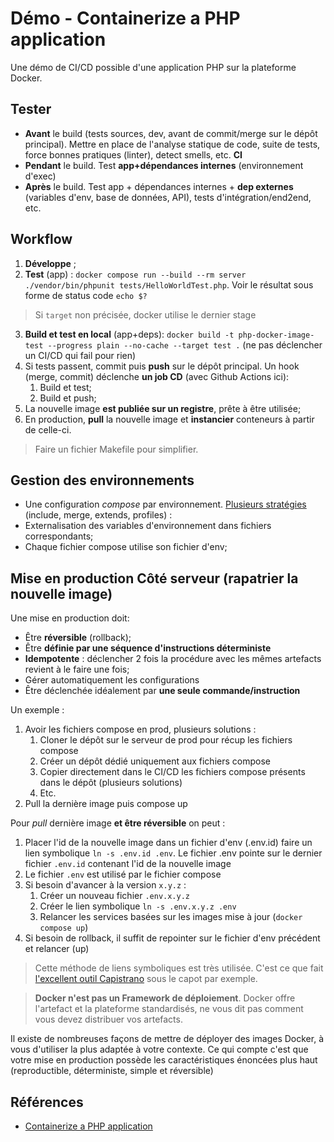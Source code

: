 # Démo - Containerize a PHP application

Une démo de CI/CD possible d'une application PHP sur la plateforme Docker.

## Tester

- **Avant** le build (tests sources, dev, avant de commit/merge sur le dépôt principal). Mettre en place de l'analyse statique de code, suite de tests, force bonnes pratiques (linter), detect smells, etc. **CI**
- **Pendant** le build. Test **app+dépendances internes** (environnement d'exec)
- **Après** le build. Test app + dépendances internes + **dep externes** (variables d'env, base de données, API), tests d'intégration/end2end, etc.

## Workflow

1. **Développe** ;
2. **Test** (app) : `docker compose run --build --rm server ./vendor/bin/phpunit tests/HelloWorldTest.php`. Voir le résultat sous forme de status code `echo $?`

> Si `target` non précisée, docker utilise le dernier stage

3. **Build et test en local** (app+deps): `docker build -t php-docker-image-test --progress plain --no-cache --target test .` (ne pas déclencher un CI/CD qui fail pour rien)
4. Si tests passent, commit puis **push** sur le dépôt principal. Un hook (merge, commit) déclenche **un job CD** (avec Github Actions ici):
   1. Build et test;
   2. Build et push;
5. La nouvelle image **est publiée sur un registre**, prête à être utilisée;
6. En production, **pull** la nouvelle image et **instancier** conteneurs à partir de celle-ci.

> Faire un fichier Makefile pour simplifier.

## Gestion des environnements

- Une configuration *compose* par environnement. [Plusieurs stratégies](https://docs.docker.com/compose/how-tos/multiple-compose-files/) (include, merge, extends, profiles) :
- Externalisation des variables d'environnement dans fichiers correspondants;
- Chaque fichier compose utilise son fichier d'env;

## Mise en production Côté serveur (rapatrier la nouvelle image)

Une mise en production doit:

- Être **réversible** (rollback);
- Être **définie par une séquence d'instructions déterministe**
- **Idempotente** : déclencher 2 fois la procédure avec les mêmes artefacts revient à le faire une fois;
- Gérer automatiquement les configurations
- Être déclenchée idéalement par **une seule commande/instruction**

Un exemple :

1. Avoir les fichiers compose en prod, plusieurs solutions : 
   1. Cloner le dépôt sur le serveur de prod pour récup les fichiers compose
   2. Créer un dépôt dédié uniquement aux fichiers compose
   3. Copier directement dans le CI/CD les fichiers compose présents dans le dépôt (plusieurs solutions)
   4. Etc.
2. Pull la dernière image puis compose up

Pour *pull* dernière image **et être réversible** on peut :

1. Placer l'id de la nouvelle image dans un fichier d'env (.env.id) faire un lien symbolique `ln -s .env.id .env`. Le fichier .env pointe sur le dernier fichier `.env.id` contenant l'id de la nouvelle image
2. Le fichier `.env` est utilisé par le fichier compose
3. Si besoin d'avancer à la version `x.y.z` :
   1. Créer un nouveau fichier `.env.x.y.z`
   2. Créer le lien symbolique `ln -s .env.x.y.z .env`
   3. Relancer les services basées sur les images mise à jour (`docker compose up`)
4. Si besoin de rollback, il suffit de repointer sur le fichier d'env précédent et relancer (up)

> Cette méthode de liens symboliques est très utilisée. C'est ce que fait [l'excellent outil Capistrano](https://capistranorb.com/) sous le capot par exemple.

> **Docker n'est pas un Framework de déploiement**. Docker offre l'artefact et la plateforme standardisés, ne vous dit pas comment vous devez distribuer vos artefacts.

Il existe de nombreuses façons de mettre de déployer des images Docker, à vous d'utiliser la plus adaptée à votre contexte. Ce qui compte c'est que votre mise en production possède les caractéristiques énoncées plus haut (reproductible, déterministe, simple et réversible)

## Références

- [Containerize a PHP application](https://docs.docker.com/guides/php/containerize/)